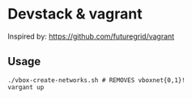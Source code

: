 Devstack & vagrant
==================

Inspired by: https://github.com/futuregrid/vagrant

Usage
-----

```
./vbox-create-networks.sh # REMOVES vboxnet{0,1}!
vargant up
```

